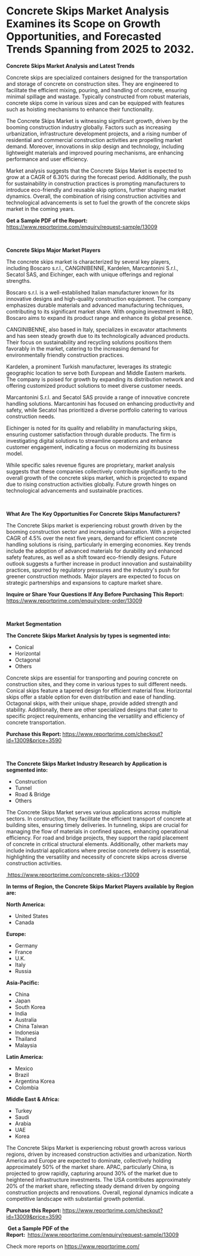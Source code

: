 <p><h1>Concrete Skips Market Analysis Examines its Scope on Growth Opportunities, and Forecasted Trends Spanning from 2025 to 2032.</h1></p><p><strong>Concrete Skips Market Analysis and Latest Trends</strong></p>
<p><p>Concrete skips are specialized containers designed for the transportation and storage of concrete on construction sites. They are engineered to facilitate the efficient mixing, pouring, and handling of concrete, ensuring minimal spillage and wastage. Typically constructed from robust materials, concrete skips come in various sizes and can be equipped with features such as hoisting mechanisms to enhance their functionality.</p><p>The Concrete Skips Market is witnessing significant growth, driven by the booming construction industry globally. Factors such as increasing urbanization, infrastructure development projects, and a rising number of residential and commercial construction activities are propelling market demand. Moreover, innovations in skip design and technology, including lightweight materials and improved pouring mechanisms, are enhancing performance and user efficiency.</p><p>Market analysis suggests that the Concrete Skips Market is expected to grow at a CAGR of 6.30% during the forecast period. Additionally, the push for sustainability in construction practices is prompting manufacturers to introduce eco-friendly and reusable skip options, further shaping market dynamics. Overall, the combination of rising construction activities and technological advancements is set to fuel the growth of the concrete skips market in the coming years.</p></p>
<p><strong>Get a Sample PDF of the Report:&nbsp;</strong> <a href="https://www.reportprime.com/enquiry/request-sample/13009?utm_campaign=2665&utm_medium=2&utm_source=Github&utm_content=ia&utm_term=19032025&utm_id=concrete-skips">https://www.reportprime.com/enquiry/request-sample/13009</a></p>
<p>&nbsp;</p>
<p><strong>Concrete Skips Major Market Players</strong></p>
<p><p>The concrete skips market is characterized by several key players, including Boscaro s.r.l., CANGINIBENNE, Kardelen, Marcantonini S.r.l., Secatol SAS, and Eichinger, each with unique offerings and regional strengths.</p><p>Boscaro s.r.l. is a well-established Italian manufacturer known for its innovative designs and high-quality construction equipment. The company emphasizes durable materials and advanced manufacturing techniques, contributing to its significant market share. With ongoing investment in R&D, Boscaro aims to expand its product range and enhance its global presence.</p><p>CANGINIBENNE, also based in Italy, specializes in excavator attachments and has seen steady growth due to its technologically advanced products. Their focus on sustainability and recycling solutions positions them favorably in the market, catering to the increasing demand for environmentally friendly construction practices.</p><p>Kardelen, a prominent Turkish manufacturer, leverages its strategic geographic location to serve both European and Middle Eastern markets. The company is poised for growth by expanding its distribution network and offering customized product solutions to meet diverse customer needs.</p><p>Marcantonini S.r.l. and Secatol SAS provide a range of innovative concrete handling solutions. Marcantonini has focused on enhancing productivity and safety, while Secatol has prioritized a diverse portfolio catering to various construction needs.</p><p>Eichinger is noted for its quality and reliability in manufacturing skips, ensuring customer satisfaction through durable products. The firm is investigating digital solutions to streamline operations and enhance customer engagement, indicating a focus on modernizing its business model.</p><p>While specific sales revenue figures are proprietary, market analysis suggests that these companies collectively contribute significantly to the overall growth of the concrete skips market, which is projected to expand due to rising construction activities globally. Future growth hinges on technological advancements and sustainable practices.</p></p>
<p>&nbsp;</p>
<p><strong>What Are The Key Opportunities For Concrete Skips Manufacturers?</strong></p>
<p><p>The Concrete Skips market is experiencing robust growth driven by the booming construction sector and increasing urbanization. With a projected CAGR of 4.5% over the next five years, demand for efficient concrete handling solutions is rising, particularly in emerging economies. Key trends include the adoption of advanced materials for durability and enhanced safety features, as well as a shift toward eco-friendly designs. Future outlook suggests a further increase in product innovation and sustainability practices, spurred by regulatory pressures and the industry's push for greener construction methods. Major players are expected to focus on strategic partnerships and expansions to capture market share.</p></p>
<p><strong>Inquire or Share Your Questions If Any Before Purchasing This Report:</strong> <a href="https://www.reportprime.com/enquiry/pre-order/13009?utm_campaign=2665&utm_medium=2&utm_source=Github&utm_content=ia&utm_term=19032025&utm_id=concrete-skips">https://www.reportprime.com/enquiry/pre-order/13009</a></p>
<p>&nbsp;</p>
<p><strong>Market Segmentation</strong></p>
<p><strong>The Concrete Skips Market Analysis by types is segmented into:</strong></p>
<p><ul><li>Conical</li><li>Horizontal</li><li>Octagonal</li><li>Others</li></ul></p>
<p><p>Concrete skips are essential for transporting and pouring concrete on construction sites, and they come in various types to suit different needs. Conical skips feature a tapered design for efficient material flow. Horizontal skips offer a stable option for even distribution and ease of handling. Octagonal skips, with their unique shape, provide added strength and stability. Additionally, there are other specialized designs that cater to specific project requirements, enhancing the versatility and efficiency of concrete transportation.</p></p>
<p><strong>Purchase this Report:&nbsp;</strong><a href="https://www.reportprime.com/checkout?id=13009&price=3590&utm_campaign=2665&utm_medium=2&utm_source=Github&utm_content=ia&utm_term=19032025&utm_id=concrete-skips">https://www.reportprime.com/checkout?id=13009&price=3590</a></p>
<p>&nbsp;</p>
<p><strong>The Concrete Skips Market Industry Research by Application is segmented into:</strong></p>
<p><ul><li>Construction</li><li>Tunnel</li><li>Road & Bridge</li><li>Others</li></ul></p>
<p><p>The Concrete Skips Market serves various applications across multiple sectors. In construction, they facilitate the efficient transport of concrete at building sites, ensuring timely deliveries. In tunneling, skips are crucial for managing the flow of materials in confined spaces, enhancing operational efficiency. For road and bridge projects, they support the rapid placement of concrete in critical structural elements. Additionally, other markets may include industrial applications where precise concrete delivery is essential, highlighting the versatility and necessity of concrete skips across diverse construction activities.</p></p>
<p><a href="https://www.reportprime.com/concrete-skips-r13009?utm_campaign=2665&utm_medium=2&utm_source=Github&utm_content=ia&utm_term=19032025&utm_id=concrete-skips">&nbsp;https://www.reportprime.com/concrete-skips-r13009</a></p>
<p><strong>In terms of Region, the Concrete Skips Market Players available by Region are:</strong></p>
<p>
    <p> <strong> North America: </strong>
        <ul>
            <li>United States</li>
            <li>Canada</li>
        </ul>
        </p> 
    <p> <strong> Europe: </strong>
        <ul>
            <li>Germany</li>
            <li>France</li>
            <li>U.K.</li>
            <li>Italy</li>
            <li>Russia</li>
        </ul>
        </p> 
    <p> <strong> Asia-Pacific: </strong>
        <ul>
            <li>China</li>
            <li>Japan</li>
            <li>South Korea</li>
            <li>India</li>
            <li>Australia</li>
            <li>China Taiwan</li>
            <li>Indonesia</li>
            <li>Thailand</li>
            <li>Malaysia</li>
        </ul>
        </p> 
    <p> <strong> Latin America: </strong>
        <ul>
            <li>Mexico</li>
            <li>Brazil</li>
            <li>Argentina Korea</li>
            <li>Colombia</li>
        </ul>
        </p> 
    <p> <strong> Middle East & Africa: </strong>
        <ul>
            <li>Turkey</li>
            <li>Saudi</li>
            <li>Arabia</li>
            <li>UAE</li>
            <li>Korea</li>
        </ul>
    </p>
    </p>
<p><p>The Concrete Skips Market is experiencing robust growth across various regions, driven by increased construction activities and urbanization. North America and Europe are expected to dominate, collectively holding approximately 50% of the market share. APAC, particularly China, is projected to grow rapidly, capturing around 30% of the market due to heightened infrastructure investments. The USA contributes approximately 20% of the market share, reflecting steady demand driven by ongoing construction projects and renovations. Overall, regional dynamics indicate a competitive landscape with substantial growth potential.</p></p>
<p><strong>Purchase this Report: </strong><a href="https://www.reportprime.com/checkout?id=13009&price=3590&utm_campaign=2665&utm_medium=2&utm_source=Github&utm_content=ia&utm_term=19032025&utm_id=concrete-skips">https://www.reportprime.com/checkout?id=13009&price=3590</a></p>
<p>&nbsp;<strong>Get a Sample PDF of the Report:&nbsp;&nbsp;</strong><a href="https://www.reportprime.com/enquiry/request-sample/13009?utm_campaign=2665&utm_medium=2&utm_source=Github&utm_content=ia&utm_term=19032025&utm_id=concrete-skips">https://www.reportprime.com/enquiry/request-sample/13009</a></p>
<p><strong></strong></p>
<p>Check more reports on <a href="https://www.reportprime.com/?utm_campaign=2665&utm_medium=2&utm_source=Github&utm_content=ia&utm_term=19032025&utm_id=concrete-skips">https://www.reportprime.com/</a></p>